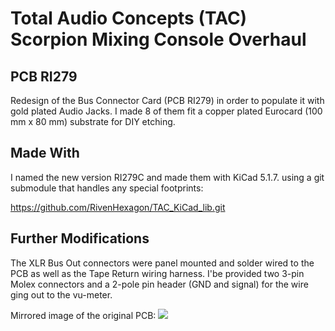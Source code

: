 # Total Audio Concepts (TAC) Scorpion Mixing Console Overhaul
## PCB RI279

Redesign of the Bus Connector Card (PCB RI279) in order to populate it
with gold plated Audio Jacks. I made 8 of them fit a copper plated Eurocard
(100 mm x 80 mm) substrate for DIY etching.

## Made With

I named the new version RI279C and made them with KiCad 5.1.7. using a git
submodule that handles any special footprints:

https://github.com/RivenHexagon/TAC_KiCad_lib.git

## Further Modifications

The XLR Bus Out connectors were panel mounted and solder wired to the PCB as
well as the Tape Return wiring harness. I'be provided two 3-pin Molex connectors
and a 2-pole pin header (GND and signal) for the wire ging out to the vu-meter.

Mirrored image of the original PCB:
<img src="https://github.com/RivenHexagon/TAC_ML547/blob/main/RI279B-flip.jpg">
